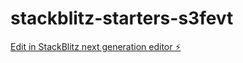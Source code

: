 # stackblitz-starters-s3fevt

[Edit in StackBlitz next generation editor ⚡️](https://stackblitz.com/~/github.com/abhilashdurgam454/stackblitz-starters-s3fevt)